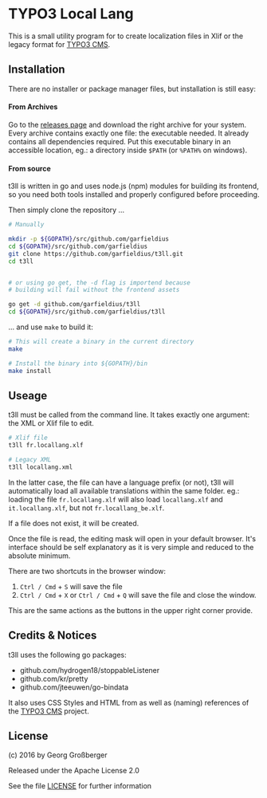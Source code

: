 # TYPO3 Local Lang

This is a small utility program for to create localization files in Xlif or the legacy format for [TYPO3 CMS](https://www.typo3.org/).

## Installation

There are no installer or package manager files, but installation is still easy:

#### From Archives

Go to the [releases page](https://github.com/garfieldius/t3ll/releases) and download the right archive for your system. Every archive contains exactly one file: the executable needed. It already contains all dependencies required. Put this executable binary in an accessible location, eg.: a directory inside `$PATH` (or `%PATH%` on windows).

#### From source

t3ll is written in go and uses node.js (npm) modules for building its frontend, so you need both tools installed and properly configured before proceeding.

Then simply clone the repository ...

```bash
# Manually

mkdir -p ${GOPATH}/src/github.com/garfieldius
cd ${GOPATH}/src/github.com/garfieldius
git clone https://github.com/garfieldius/t3ll.git
cd t3ll


# or using go get, the -d flag is importend because
# building will fail without the frontend assets

go get -d github.com/garfieldius/t3ll
cd ${GOPATH}/src/github.com/garfieldius/t3ll
```

... and use `make` to build it:

```bash
# This will create a binary in the current directory
make

# Install the binary into ${GOPATH}/bin
make install
```

## Useage

t3ll must be called from the command line. It takes exactly one argument: the XML or Xlif file to edit. 

```bash
# Xlif file
t3ll fr.locallang.xlf

# Legacy XML
t3ll locallang.xml
```

In the latter case, the file can have a language prefix (or not), t3ll will automatically load all available translations within the same folder. eg.: loading the file `fr.locallang.xlf` will also load `locallang.xlf` and `it.locallang.xlf`, but not `fr.locallang_be.xlf`.

If a file does not exist, it will be created.

Once the file is read, the editing mask will open in your default browser. It's interface should be self explanatory as it is very simple and reduced to the absolute minimum.

There are two shortcuts in the browser window:

1. `Ctrl / Cmd` + `S` will save the file
2. `Ctrl / Cmd` + `X` or `Ctrl / Cmd` + `Q` will save the file and close the window.

This are the same actions as the buttons in the upper right corner provide.

## Credits & Notices

t3ll uses the following go packages:

* github.com/hydrogen18/stoppableListener
* github.com/kr/pretty
* github.com/jteeuwen/go-bindata

It also uses CSS Styles and HTML from as well as (naming) references of the [TYPO3 CMS](https://www.typo3.org) project.

## License

(c) 2016 by Georg Großberger

Released under the Apache License 2.0

See the file [LICENSE](LICENSE) for further information
